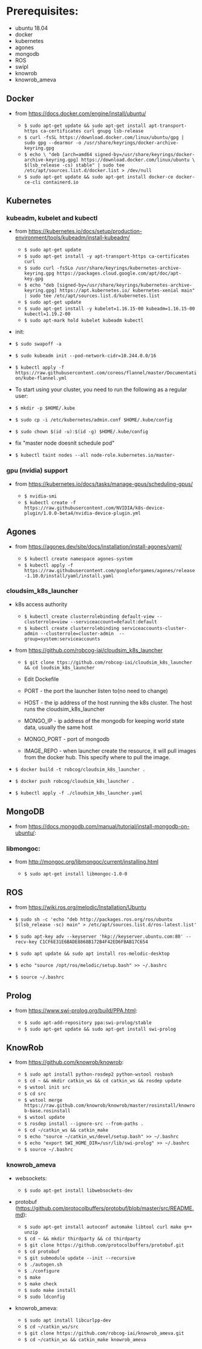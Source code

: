 # Prerequisites:

* ubuntu 18.04
* docker
* kubernetes
* agones
* mongodb
* ROS
* swipl
* knowrob
* knowrob_ameva

## Docker

* from https://docs.docker.com/engine/install/ubuntu/

 
  * `$ sudo apt-get update && sudo apt-get install apt-transport-https ca-certificates curl gnupg lsb-release`
  * `$ curl -fsSL https://download.docker.com/linux/ubuntu/gpg | sudo gpg --dearmor -o /usr/share/keyrings/docker-archive-keyring.gpg`
  * `$ echo \
  "deb [arch=amd64 signed-by=/usr/share/keyrings/docker-archive-keyring.gpg] https://download.docker.com/linux/ubuntu \
  $(lsb_release -cs) stable" | sudo tee /etc/apt/sources.list.d/docker.list > /dev/null`
  * `$ sudo apt-get update && sudo apt-get install docker-ce docker-ce-cli containerd.io` 
  
## Kubernetes

### kubeadm, kubelet and kubectl

* from https://kubernetes.io/docs/setup/production-environment/tools/kubeadm/install-kubeadm/
 
  * `$ sudo apt-get update`
  * `$ sudo apt-get install -y apt-transport-https ca-certificates curl`
  * `$ sudo curl -fsSLo /usr/share/keyrings/kubernetes-archive-keyring.gpg https://packages.cloud.google.com/apt/doc/apt-key.gpg`
  * `$ echo "deb [signed-by=/usr/share/keyrings/kubernetes-archive-keyring.gpg] https://apt.kubernetes.io/ kubernetes-xenial main" | sudo tee /etc/apt/sources.list.d/kubernetes.list`
  * `$ sudo apt-get update`
  * `$ sudo apt-get install -y kubelet=1.16.15-00 kubeadm=1.16.15-00 kubectl=1.19.2-00`
  * `$ sudo apt-mark hold kubelet kubeadm kubectl`
 
* init:

 * `$ sudo swapoff -a`
 * `$ sudo kubeadm init --pod-network-cidr=10.244.0.0/16`
 * `$ kubectl apply -f https://raw.githubusercontent.com/coreos/flannel/master/Documentation/kube-flannel.yml`

 * To start using your cluster, you need to run the following as a regular user:

  * `$ mkdir -p $HOME/.kube`
  * `$ sudo cp -i /etc/kubernetes/admin.conf $HOME/.kube/config`
  * `$ sudo chown $(id -u):$(id -g) $HOME/.kube/config`

*  fix "master node doesnít schedule pod"
 * `$ kubectl taint nodes --all node-role.kubernetes.io/master-`


### gpu (nvidia) support  

* from https://kubernetes.io/docs/tasks/manage-gpus/scheduling-gpus/

  * `$ nvidia-smi`
  * `$ kubectl create -f https://raw.githubusercontent.com/NVIDIA/k8s-device-plugin/1.0.0-beta4/nvidia-device-plugin.yml`

## Agones

* from https://agones.dev/site/docs/installation/install-agones/yaml/
  
  * `$ kubectl create namespace agones-system`
  * `$ kubectl apply -f https://raw.githubusercontent.com/googleforgames/agones/release-1.10.0/install/yaml/install.yaml`

### cloudsim_k8s_launcher
* k8s access authority
 
  * `$ kubectl create clusterrolebinding default-view --clusterrole=view --serviceaccount=default:default`
  * `$ kubectl create clusterrolebinding serviceaccounts-cluster-admin --clusterrole=cluster-admin  --group=system:serviceaccounts`

* from https://github.com/robcog-iai/cloudsim_k8s_launcher
  * `$ git clone ttps://github.com/robcog-iai/cloudsim_k8s_launcher && cd loudsim_k8s_launcher`
  * Edit Dockefile
  
   * PORT - the port the launcher listen to(no need to change)
   * HOST - the ip address of the host running the k8s cluster. The host runs the cloudsim_k8s_launcher
   * MONGO_IP - ip address of the mongodb for keeping world state data, usually the same host
   * MONGO_PORT - port of mongodb
   * IMAGE_REPO - when launcher create the resource, it will pull images from the docker hub. This specify where to pull the image.
  
 * `$ docker build -t robcog/cloudsim_k8s_launcher .`
 * `$ docker push robcog/cloudsim_k8s_launcher .`
 * `$ kubectl apply -f ./cloudsim_k8s_launcher.yaml`

## MongoDB

* from https://docs.mongodb.com/manual/tutorial/install-mongodb-on-ubuntu/:

### libmongoc:

* from http://mongoc.org/libmongoc/current/installing.html

  * `$ sudo apt-get install libmongoc-1.0-0`

## ROS

* from https://wiki.ros.org/melodic/Installation/Ubuntu

 * `$ sudo sh -c 'echo "deb http://packages.ros.org/ros/ubuntu $(lsb_release -sc) main" > /etc/apt/sources.list.d/ros-latest.list'`
 * `$ sudo apt-key adv --keyserver 'hkp://keyserver.ubuntu.com:80' --recv-key C1CF6E31E6BADE8868B172B4F42ED6FBAB17C654`
 * `$ sudo apt update && sudo apt install ros-melodic-desktop`
 * `$ echo "source /opt/ros/melodic/setup.bash" >> ~/.bashrc`
 * `$ source ~/.bashrc`



## Prolog

* from https://www.swi-prolog.org/build/PPA.html:

  * `$ sudo apt-add-repository ppa:swi-prolog/stable`
  * `$ sudo apt-get update && sudo apt-get install swi-prolog`

  
## KnowRob

* from https://github.com/knowrob/knowrob:

  * `$ sudo apt install python-rosdep2 python-wstool rosbash`
  * `$ cd ~ && mkdir catkin_ws && cd catkin_ws && rosdep update`
  * `$ wstool init src`
  * `$ cd src`
  * `$ wstool merge https://raw.github.com/knowrob/knowrob/master/rosinstall/knowrob-base.rosinstall`
  * `$ wstool update`
  * `$ rosdep install --ignore-src --from-paths .`
  * `$ cd ~/catkin_ws && catkin_make`
  * `$ echo "source ~/catkin_ws/devel/setup.bash" >> ~/.bashrc`  
  * `$ echo "export SWI_HOME_DIR=/usr/lib/swi-prolog" >> ~/.bashrc`  
  * `$ source ~/.bashrc`


### knowrob_ameva

* websockets:

  * `$ sudo apt-get install libwebsockets-dev`

* protobuf (https://github.com/protocolbuffers/protobuf/blob/master/src/README.md):

  * `$ sudo apt-get install autoconf automake libtool curl make g++ unzip`
  * `$ cd ~ && mkdir thirdparty && cd thirdparty`
  * `$ git clone https://github.com/protocolbuffers/protobuf.git`
  * `$ cd protobuf`
  * `$ git submodule update --init --recursive`
  * `$ ./autogen.sh`
  * `$ ./configure`
  * `$ make`
  * `$ make check`
  * `$ sudo make install`
  * `$ sudo ldconfig`


* knowrob_ameva:

  * `$ sudo apt install libcurlpp-dev`
  * `$ cd ~/catkin_ws/src`
  * `$ git clone https://github.com/robcog-iai/knowrob_ameva.git`
  * `$ cd ~/catkin_ws && catkin_make knowrob_ameva`

